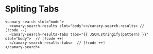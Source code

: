 <script setup lang="ts">
import { onMounted, ref, computed } from "vue";
import { useData } from "vitepress";

const loaded = ref(false);

const pattern = ref([{ name: "All", pattern: "**/*" }, { name: "Local", pattern: "**/local/**" }, { name: "Cloud", pattern: "**/cloud/**" }]);

onMounted(() => {
  Promise.all([
    import("@getcanary/web/components/canary-root.js"),
    import("@getcanary/web/components/canary-provider-vitepress-minisearch.js"),
    import("@getcanary/web/components/canary-content.js"),
    import("@getcanary/web/components/canary-search.js"),
    import("@getcanary/web/components/canary-search-input.js"),
    import("@getcanary/web/components/canary-search-results-tabs.js"),
  ]).then(() => {
    loaded.value = true;
  });
});

const { localeIndex } = useData();
</script>

# Spliting Tabs

```html-vue
<canary-search slot="mode">
  <canary-search-results slot="body"></canary-search-results> // [!code --]
  <canary-search-results-tabs tabs="{{ JSON.stringify(pattern) }}" slot="body">  // [!code ++]
  </canary-search-results-tabs>  // [!code ++]
</canary-search>
```

<canary-root framework="vitepress" query="⬇️ we have tabs below" v-if="loaded" :key="pattern">
  <canary-provider-vitepress-minisearch :localeIndex="localeIndex">
    <canary-content>
        <canary-search slot="mode">
          <canary-callout-discord slot="body"></canary-callout-discord>
          <canary-search-input slot="input"></canary-search-input>
          <canary-search-results-tabs
            slot="body"
            :tabs="JSON.stringify(pattern)"
          ></canary-search-results-tabs>
        </canary-search>
    </canary-content>
  </canary-provider-vitepress-minisearch>
</canary-root>

<style scoped>
  label {
    padding-top: 4px;
  }

  input {
    border: 1px solid var(--vp-c-text-3);
    border-radius: 6px;
    padding: 2px 4px;
    width: 320px;
  }

  canary-root {
    --canary-content-max-width: 690px;
    --canary-content-max-height: 300px;
    --canary-color-primary-c: 0.05;
    --canary-color-primary-h: 90;
  }
</style>
